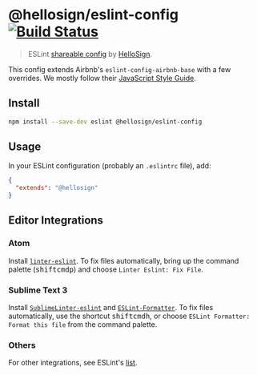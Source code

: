 # @hellosign/eslint-config [![Build Status](https://travis-ci.org/hellosign/eslint-config.svg?branch=master)](https://travis-ci.org/hellosign/eslint-config)

> ESLint [shareable config](http://eslint.org/docs/developer-guide/shareable-configs.html) by [HelloSign](https://www.hellosign.com).

This config extends Airbnb's `eslint-config-airbnb-base` with a few overrides. We mostly follow their [JavaScript Style Guide](https://github.com/airbnb/javascript/).

## Install

```bash
npm install --save-dev eslint @hellosign/eslint-config
```

## Usage

In your ESLint configuration (probably an `.eslintrc` file), add:

```json
{
  "extends": "@hellosign"
}
```

## Editor Integrations

### Atom

Install [`linter-eslint`](https://atom.io/packages/linter-eslint). To fix files automatically, bring up the command palette (<kbd>shift</kbd><kbd>cmd</kbd><kbd>p</kbd>) and choose `Linter Eslint: Fix File`.

### Sublime Text 3

Install [`SublimeLinter-eslint`](https://github.com/roadhump/SublimeLinter-eslint) and [`ESLint-Formatter`](https://github.com/TheSavior/ESLint-Formatter). To fix files automatically, use the shortcut <kbd>shift</kbd><kbd>cmd</kbd><kbd>h</kbd>, or choose `ESLint Formatter: Format this file` from the command palette.

### Others

For other integrations, see ESLint's [list](http://eslint.org/docs/user-guide/integrations).

